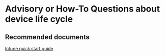 <properties
	pageTitle="Advisory or How-To Questions about device life cycle"
	description="Advisory or How-To Questions about device life cycle"
	service="microsoft.intune"
	resource="intune"
	authors="mackie1604"
	displayOrder=""
	selfHelpType="generic"
	supportTopicIds="32435254"
	resourceTags=""
	productPesIds="15584"
	cloudEnvironments="public"
/>

# Advisory or How-To Questions about device life cycle

## **Recommended documents**

[Intune quick start guide](https://docs.microsoft.com/intune/get-started/start-with-a-paid-subscription-to-microsoft-intune)<br>



